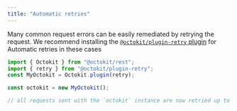 ```yaml
---
title: "Automatic retries"
---
```


Many common request errors can be easily remediated by retrying the request. We recommend installing the [`@octokit/plugin-retry` plugin](https://github.com/octokit/plugin-retry.js) for Automatic retries in these cases

```js
import { Octokit } from "@octokit/rest";
import { retry } from "@octokit/plugin-retry";
const MyOctokit = Octokit.plugin(retry);

const octokit = new MyOctokit();

// all requests sent with the `octokit` instance are now retried up to 3 times for recoverable errors.
```

